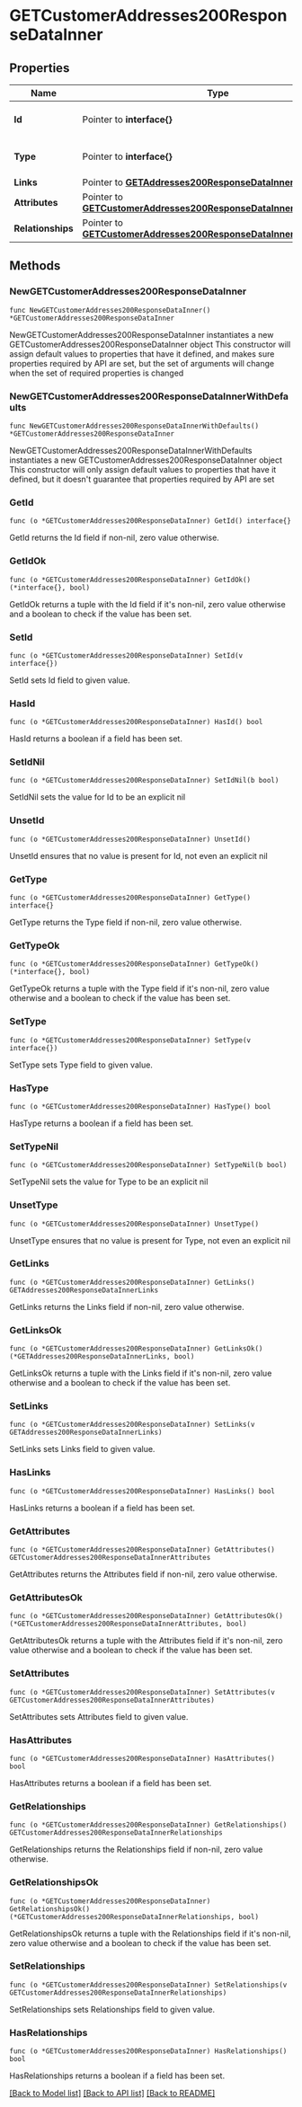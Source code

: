 # GETCustomerAddresses200ResponseDataInner

## Properties

Name | Type | Description | Notes
------------ | ------------- | ------------- | -------------
**Id** | Pointer to **interface{}** | The resource&#39;s id | [optional] 
**Type** | Pointer to **interface{}** | The resource&#39;s type | [optional] 
**Links** | Pointer to [**GETAddresses200ResponseDataInnerLinks**](GETAddresses200ResponseDataInnerLinks.md) |  | [optional] 
**Attributes** | Pointer to [**GETCustomerAddresses200ResponseDataInnerAttributes**](GETCustomerAddresses200ResponseDataInnerAttributes.md) |  | [optional] 
**Relationships** | Pointer to [**GETCustomerAddresses200ResponseDataInnerRelationships**](GETCustomerAddresses200ResponseDataInnerRelationships.md) |  | [optional] 

## Methods

### NewGETCustomerAddresses200ResponseDataInner

`func NewGETCustomerAddresses200ResponseDataInner() *GETCustomerAddresses200ResponseDataInner`

NewGETCustomerAddresses200ResponseDataInner instantiates a new GETCustomerAddresses200ResponseDataInner object
This constructor will assign default values to properties that have it defined,
and makes sure properties required by API are set, but the set of arguments
will change when the set of required properties is changed

### NewGETCustomerAddresses200ResponseDataInnerWithDefaults

`func NewGETCustomerAddresses200ResponseDataInnerWithDefaults() *GETCustomerAddresses200ResponseDataInner`

NewGETCustomerAddresses200ResponseDataInnerWithDefaults instantiates a new GETCustomerAddresses200ResponseDataInner object
This constructor will only assign default values to properties that have it defined,
but it doesn't guarantee that properties required by API are set

### GetId

`func (o *GETCustomerAddresses200ResponseDataInner) GetId() interface{}`

GetId returns the Id field if non-nil, zero value otherwise.

### GetIdOk

`func (o *GETCustomerAddresses200ResponseDataInner) GetIdOk() (*interface{}, bool)`

GetIdOk returns a tuple with the Id field if it's non-nil, zero value otherwise
and a boolean to check if the value has been set.

### SetId

`func (o *GETCustomerAddresses200ResponseDataInner) SetId(v interface{})`

SetId sets Id field to given value.

### HasId

`func (o *GETCustomerAddresses200ResponseDataInner) HasId() bool`

HasId returns a boolean if a field has been set.

### SetIdNil

`func (o *GETCustomerAddresses200ResponseDataInner) SetIdNil(b bool)`

 SetIdNil sets the value for Id to be an explicit nil

### UnsetId
`func (o *GETCustomerAddresses200ResponseDataInner) UnsetId()`

UnsetId ensures that no value is present for Id, not even an explicit nil
### GetType

`func (o *GETCustomerAddresses200ResponseDataInner) GetType() interface{}`

GetType returns the Type field if non-nil, zero value otherwise.

### GetTypeOk

`func (o *GETCustomerAddresses200ResponseDataInner) GetTypeOk() (*interface{}, bool)`

GetTypeOk returns a tuple with the Type field if it's non-nil, zero value otherwise
and a boolean to check if the value has been set.

### SetType

`func (o *GETCustomerAddresses200ResponseDataInner) SetType(v interface{})`

SetType sets Type field to given value.

### HasType

`func (o *GETCustomerAddresses200ResponseDataInner) HasType() bool`

HasType returns a boolean if a field has been set.

### SetTypeNil

`func (o *GETCustomerAddresses200ResponseDataInner) SetTypeNil(b bool)`

 SetTypeNil sets the value for Type to be an explicit nil

### UnsetType
`func (o *GETCustomerAddresses200ResponseDataInner) UnsetType()`

UnsetType ensures that no value is present for Type, not even an explicit nil
### GetLinks

`func (o *GETCustomerAddresses200ResponseDataInner) GetLinks() GETAddresses200ResponseDataInnerLinks`

GetLinks returns the Links field if non-nil, zero value otherwise.

### GetLinksOk

`func (o *GETCustomerAddresses200ResponseDataInner) GetLinksOk() (*GETAddresses200ResponseDataInnerLinks, bool)`

GetLinksOk returns a tuple with the Links field if it's non-nil, zero value otherwise
and a boolean to check if the value has been set.

### SetLinks

`func (o *GETCustomerAddresses200ResponseDataInner) SetLinks(v GETAddresses200ResponseDataInnerLinks)`

SetLinks sets Links field to given value.

### HasLinks

`func (o *GETCustomerAddresses200ResponseDataInner) HasLinks() bool`

HasLinks returns a boolean if a field has been set.

### GetAttributes

`func (o *GETCustomerAddresses200ResponseDataInner) GetAttributes() GETCustomerAddresses200ResponseDataInnerAttributes`

GetAttributes returns the Attributes field if non-nil, zero value otherwise.

### GetAttributesOk

`func (o *GETCustomerAddresses200ResponseDataInner) GetAttributesOk() (*GETCustomerAddresses200ResponseDataInnerAttributes, bool)`

GetAttributesOk returns a tuple with the Attributes field if it's non-nil, zero value otherwise
and a boolean to check if the value has been set.

### SetAttributes

`func (o *GETCustomerAddresses200ResponseDataInner) SetAttributes(v GETCustomerAddresses200ResponseDataInnerAttributes)`

SetAttributes sets Attributes field to given value.

### HasAttributes

`func (o *GETCustomerAddresses200ResponseDataInner) HasAttributes() bool`

HasAttributes returns a boolean if a field has been set.

### GetRelationships

`func (o *GETCustomerAddresses200ResponseDataInner) GetRelationships() GETCustomerAddresses200ResponseDataInnerRelationships`

GetRelationships returns the Relationships field if non-nil, zero value otherwise.

### GetRelationshipsOk

`func (o *GETCustomerAddresses200ResponseDataInner) GetRelationshipsOk() (*GETCustomerAddresses200ResponseDataInnerRelationships, bool)`

GetRelationshipsOk returns a tuple with the Relationships field if it's non-nil, zero value otherwise
and a boolean to check if the value has been set.

### SetRelationships

`func (o *GETCustomerAddresses200ResponseDataInner) SetRelationships(v GETCustomerAddresses200ResponseDataInnerRelationships)`

SetRelationships sets Relationships field to given value.

### HasRelationships

`func (o *GETCustomerAddresses200ResponseDataInner) HasRelationships() bool`

HasRelationships returns a boolean if a field has been set.


[[Back to Model list]](../README.md#documentation-for-models) [[Back to API list]](../README.md#documentation-for-api-endpoints) [[Back to README]](../README.md)


